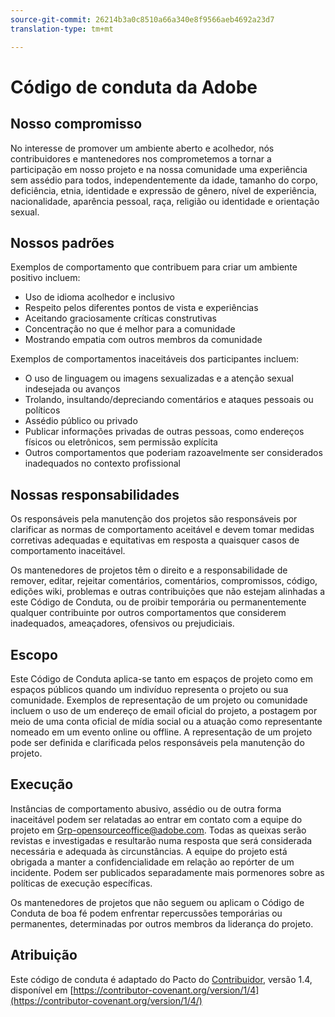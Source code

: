 ```yaml
---
source-git-commit: 26214b3a0c8510a66a340e8f9566aeb4692a23d7
translation-type: tm+mt

---
```

# Código de conduta da Adobe

## Nosso compromisso

No interesse de promover um ambiente aberto e acolhedor, nós contribuidores e mantenedores nos comprometemos a tornar a participação em nosso projeto e na nossa comunidade uma experiência sem assédio para todos, independentemente da idade, tamanho do corpo, deficiência, etnia, identidade e expressão de gênero, nível de experiência, nacionalidade, aparência pessoal, raça, religião ou identidade e orientação sexual.

## Nossos padrões

Exemplos de comportamento que contribuem para criar um ambiente positivo incluem:

* Uso de idioma acolhedor e inclusivo
* Respeito pelos diferentes pontos de vista e experiências
* Aceitando graciosamente críticas construtivas
* Concentração no que é melhor para a comunidade
* Mostrando empatia com outros membros da comunidade

Exemplos de comportamentos inaceitáveis dos participantes incluem:

* O uso de linguagem ou imagens sexualizadas e a atenção sexual indesejada ou avanços
* Trolando, insultando/depreciando comentários e ataques pessoais ou políticos
* Assédio público ou privado
* Publicar informações privadas de outras pessoas, como endereços físicos ou eletrônicos, sem permissão explícita
* Outros comportamentos que poderiam razoavelmente ser considerados inadequados no contexto profissional

## Nossas responsabilidades

Os responsáveis pela manutenção dos projetos são responsáveis por clarificar as normas de comportamento aceitável e devem tomar medidas corretivas adequadas e equitativas em resposta a quaisquer casos de comportamento inaceitável.

Os mantenedores de projetos têm o direito e a responsabilidade de remover, editar, rejeitar comentários, comentários, compromissos, código, edições wiki, problemas e outras contribuições que não estejam alinhadas a este Código de Conduta, ou de proibir temporária ou permanentemente qualquer contribuinte por outros comportamentos que considerem inadequados, ameaçadores, ofensivos ou prejudiciais.

## Escopo

Este Código de Conduta aplica-se tanto em espaços de projeto como em espaços públicos quando um indivíduo representa o projeto ou sua comunidade. Exemplos de representação de um projeto ou comunidade incluem o uso de um endereço de email oficial do projeto, a postagem por meio de uma conta oficial de mídia social ou a atuação como representante nomeado em um evento online ou offline. A representação de um projeto pode ser definida e clarificada pelos responsáveis pela manutenção do projeto.

## Execução

Instâncias de comportamento abusivo, assédio ou de outra forma inaceitável podem ser relatadas ao entrar em contato com a equipe do projeto em Grp-opensourceoffice@adobe.com. Todas as queixas serão revistas e investigadas e resultarão numa resposta que será considerada necessária e adequada às circunstâncias. A equipe do projeto está obrigada a manter a confidencialidade em relação ao repórter de um incidente.
Podem ser publicados separadamente mais pormenores sobre as políticas de execução específicas.

Os mantenedores de projetos que não seguem ou aplicam o Código de Conduta de boa fé podem enfrentar repercussões temporárias ou permanentes, determinadas por outros membros da liderança do projeto.

## Atribuição

Este código de conduta é adaptado do Pacto do [Contribuidor](https://contributor-covenant.org), versão 1.4, disponível em [https://contributor-covenant.org/version/1/4](https://contributor-covenant.org/version/1/4/)
